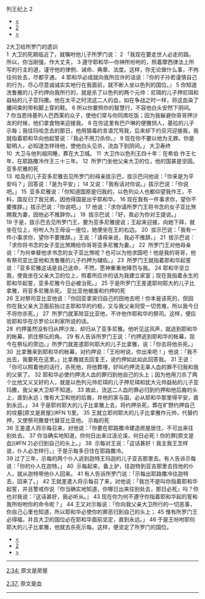 ﻿





 列王纪上 2




* [<](bible/1KI01.md)
* [2](bible/1KI.md)
* [>](bible/1KI03.md)



 
2大卫给所罗门的遗训  
1  大卫的死期临近了，就嘱咐他儿子所罗门说： 
2 「我现在要走世人必走的路。所以，你当刚强，作大丈夫， 
3 遵守耶和华—你神所吩咐的，照着摩西律法上所写的行主的道，谨守他的律例、诫命、典章、法度。这样，你无论做什么事，不拘往何处去，尽都亨通。 
4 耶和华必成就向我所应许的话说：『你的子孙若谨慎自己的行为，尽心尽意诚诚实实地行在我面前，就不断人坐以色列的国位。』 
5 你知道洗鲁雅的儿子约押向我所行的，就是杀了以色列的两个元帅：尼珥的儿子押尼珥和益帖的儿子亚玛撒。他在太平之时流这二人的血，如在争战之时一样，将这血染了腰间束的带和脚上穿的鞋。 
6 所以你要照你的智慧行，不容他白头安然下阴间。 
7 你当恩待基列人巴西莱的众子，使他们常与你同席吃饭；因为我躲避你哥哥押沙龙的时候，他们拿食物来迎接我。 
8 在你这里有巴户琳的便雅悯人，基拉的儿子示每；我往玛哈念去的那日，他用狠毒的言语咒骂我，后来却下约旦河迎接我，我就指着耶和华向他起誓说：『我必不用刀杀你。』 
9 现在你不要以他为无罪。你是聪明人，必知道怎样待他，使他白头见杀，流血下到阴间。」 大卫寿终  
10  大卫与他列祖同睡，葬在大卫城。 
11  大卫作以色列王四十年：在希伯 作王七年，在耶路撒冷作王三十三年。 
12  所罗门坐他父亲大卫的位，他的国甚是坚固。 亚多尼雅的死  
13  哈及的儿子亚多尼雅去见所罗门的母亲拔示巴，拔示巴问他说：「你来是为平安吗？」回答说：「是为平安」； 
14 又说：「我有话对你说。」拔示巴说：「你说吧。」 
15  亚多尼雅说：「你知道国原是归我的，以色列众人也都仰望我作王，不料，国反归了我兄弟，因他得国是出乎耶和华。 
16 现在我有一件事求你，望你不要推辞。」拔示巴说：「你说吧。」 
17 他说：「求你请所罗门王将书念的女子亚比煞赐我为妻，因他必不推辞你。」 
18  拔示巴说：「好，我必为你对王提说。」  
19 于是，拔示巴去见所罗门王，要为亚多尼雅提说；王起来迎接，向她下拜，就坐在位上，吩咐人为王母设一座位，她便坐在王的右边。 
20  拔示巴说：「我有一件小事求你，望你不要推辞。」王说：「请母亲说，我必不推辞。」 
21  拔示巴说：「求你将书念的女子亚比煞赐给你哥哥亚多尼雅为妻。」 
22  所罗门王对他母亲说：「为何单替他求书念的女子亚比煞呢？也可以为他求国吧！他是我的哥哥，他有祭司亚比亚他和洗鲁雅的儿子约押为辅佐。」 
23  所罗门王就指着耶和华起誓说：「亚多尼雅这话是自己送命，不然，愿神重重地降罚与我。 
24 耶和华坚立我，使我坐在父亲大卫的位上，照着所应许的话为我建立家室；现在我指着永生的耶和华起誓，亚多尼雅今日必被治死。」 
25 于是所罗门王差遣耶何耶大的儿子比拿雅，将亚多尼雅杀死。 亚比亚他被废和约押的死  
26 王对祭司亚比亚他说：「你回亚拿突归自己的田地去吧！你本是该死的，但因你在我父亲大卫面前抬过主耶和华的约柜，又与我父亲同受一切苦难，所以我今日不将你杀死。」 
27  所罗门就革除亚比亚他，不许他作耶和华的祭司。这样，便应验耶和华在示罗论以利家所说的话。  
28  约押虽然没有归从押沙龙，却归从了亚多尼雅。他听见这风声，就逃到耶和华的帐幕，抓住祭坛的角。 
29 有人告诉所罗门王说：「约押逃到耶和华的帐幕，现今在祭坛的旁边。」所罗门就差遣耶何耶大的儿子比拿雅，说：「你去将他杀死。」 
30  比拿雅来到耶和华的帐幕，对约押说：「王吩咐说，你出来吧！」他说：「我不出去，我要死在这里。」比拿雅就去回复王，说约押如此如此回答我。 
31 王说：「你可以照着他的话行，杀死他，将他葬埋，好叫约押流无辜人血的罪不归我和我的父家了。 
32 耶和华必使约押流人血的罪归到他自己的头上；因为他用刀杀了两个比他又义又好的人，就是以色列元帅尼珥的儿子押尼珥和犹大元帅益帖的儿子亚玛撒，我父亲大卫却不知道。 
33 故此，流这二人血的罪必归到约押和他后裔的头上，直到永远；惟有大卫和他的后裔，并他的家与国，必从耶和华那里得平安，直到永远。」 
34 于是耶何耶大的儿子比拿雅上去，将约押杀死，葬在旷野约押自己的坟墓[原文是房屋](#FN 1)里。 
35 王就立耶何耶大的儿子比拿雅作元帅，代替约押，又使祭司撒督代替亚比亚他。 示每的死  
36 王差遣人将示每召来，对他说：「你要在耶路撒冷建造房屋居住，不可出来往别处去。 
37 你当确实地知道，你何日出来过汲沦溪，何日必死！你的罪[原文是血](#FN 2)必归到自己的头上。」 
38  示每对王说：「这话甚好！我主我王怎样说，仆人必怎样行。」于是示每多日住在耶路撒冷。  
39 过了三年，示每的两个仆人逃到迦特王玛迦的儿子亚吉那里去。有人告诉示每说：「你的仆人在迦特。」 
40  示每起来，备上驴，往迦特到亚吉那里去找他的仆人，就从迦特带他仆人回来。 
41 有人告诉所罗门说：「示每出耶路撒冷往迦特去，回来了。」 
42 王就差遣人将示每召了来，对他说：「我岂不是叫你指着耶和华起誓，并且警戒你说『你当确实地知道，你哪日出来往别处去，那日必死』吗？你也对我说：『这话甚好，我必听从。』 
43 现在你为何不遵守你指着耶和华起的誓和我所吩咐你的命令呢？」 
44 王又对示每说：「你向我父亲大卫所行的一切恶事，你自己心里也知道，所以耶和华必使你的罪恶归到自己的头上； 
45 惟有所罗门王必得福，并且大卫的国位必在耶和华面前坚定，直到永远。」 
46 于是王吩咐耶何耶大的儿子比拿雅，他就去杀死示每。这样，便坚定了所罗门的国位。 
* [<](bible/1KI01.md)
* [2](bible/1KI.md)
* [>](bible/1KI03.md)





---


[2:34:](#V34)
原文是房屋


[2:37:](#V37)
原文是血




---









